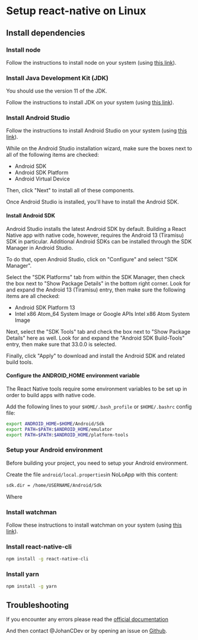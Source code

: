 # Setup react-native on Linux

## Install dependencies

### Install node

Follow the instructions to install node on your system (using [this link](https://nodejs.org/en/download/package-manager)).

### Install Java Development Kit (JDK)

You should use the version 11 of the JDK.

Follow the instructions to install JDK on your system (using [this link](https://www.oracle.com/java/technologies/javase-downloads.html)).

### Install Android Studio

Follow the instructions to install Android Studio on your system (using [this link](https://developer.android.com/studio/index.html)).

While on the Android Studio installation wizard, make sure the boxes next to all of the following items are checked:

- Android SDK
- Android SDK Platform
- Android Virtual Device

Then, click "Next" to install all of these components.

Once Android Studio is installed, you'll have to install the Android SDK.

#### Install Android SDK

Android Studio installs the latest Android SDK by default. Building a React Native app with native code, however, requires the Android 13 (Tiramisu) SDK in particular. Additional Android SDKs can be installed through the SDK Manager in Android Studio.

To do that, open Android Studio, click on "Configure" and select "SDK Manager".

Select the "SDK Platforms" tab from within the SDK Manager, then check the box next to "Show Package Details" in the bottom right corner. Look for and expand the Android 13 (Tiramisu) entry, then make sure the following items are all checked:

- Android SDK Platform 13
- Intel x86 Atom_64 System Image or Google APIs Intel x86 Atom System Image

Next, select the "SDK Tools" tab and check the box next to "Show Package Details" here as well. Look for and expand the "Android SDK Build-Tools" entry, then make sure that 33.0.0 is selected.

Finally, click "Apply" to download and install the Android SDK and related build tools.

#### Configure the ANDROID_HOME environment variable

The React Native tools require some environment variables to be set up in order to build apps with native code.

Add the following lines to your `$HOME/.bash_profile` or `$HOME/.bashrc` config file:

```bash
export ANDROID_HOME=$HOME/Android/Sdk
export PATH=$PATH:$ANDROID_HOME/emulator
export PATH=$PATH:$ANDROID_HOME/platform-tools
```

### Setup your Android environment

Before building your project, you need to setup your Android environment.

Create the file `android/local.properties`in NoLoApp with this content:

```bash
sdk.dir = /home/USERNAME/Android/Sdk
```

Where

### Install watchman

Follow these instructions to install watchman on your system (using [this link](https://facebook.github.io/watchman/docs/install/#linux)).

### Install react-native-cli

```bash
npm install -g react-native-cli
```

### Install yarn

```bash
npm install -g yarn
```

## Troubleshooting

If you encounter any errors please read the [official documentation](https://reactnative.dev/docs/environment-setup?guide=native&package-manager=yarn&os=linux&platform=android#Xcode)

And then contact @JohanCDev or by opening an issue on [Github](https://github.com/NoLoSay/NoLoApp/issues).
